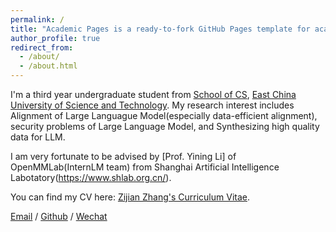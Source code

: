 ```yaml
---
permalink: /
title: "Academic Pages is a ready-to-fork GitHub Pages template for academic personal websites"
author_profile: true
redirect_from: 
  - /about/
  - /about.html
---
```


I'm a third year undergraduate student from [School of CS]([https://cise.ecust.edu.cn/]), [East China University of Science and Technology](https://www.ecust.edu.cn/main.htm). My research interest includes Alignment of Large Languague Model(especially data-efficient alignment), security problems of Large Language Model, and Synthesizing high quality data for LLM.

I am very fortunate to be advised by [Prof. Yining Li] of OpenMMLab(InternLM team) from Shanghai Artificial Intelligence Labotatory(https://www.shlab.org.cn/).

You can find my CV here: [Zijian Zhang's Curriculum Vitae](../assets/ZijianZhang_CV.pdf).

[Email](mailto:21013097@mail.ecust.edu.cn) / [Github](https://github.com/zzj1111) / [Wechat](../images/wechat.jpg) 


